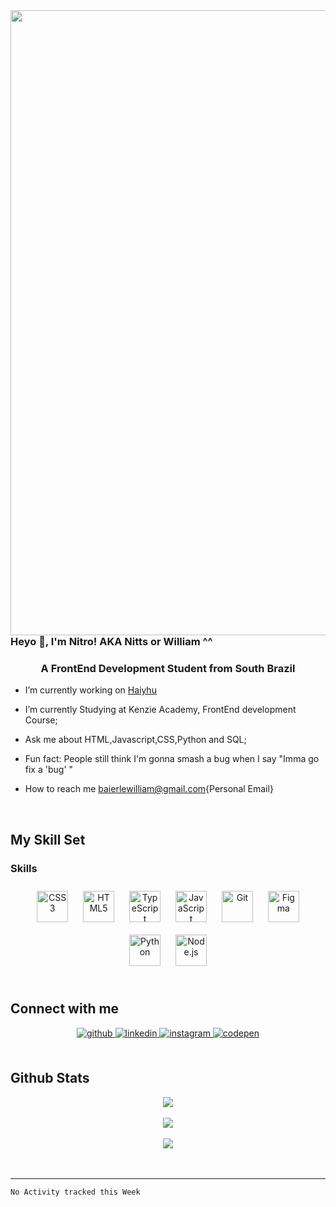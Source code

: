 <div align="center">
<img src="https://i.pinimg.com/originals/e1/85/18/e18518c6d24257c6fb02e3c95a862d85.gif" align="left" height="" width="1000" />  
</div>  
  
</br>


### Heyo 👋, I'm Nitro! AKA Nitts or William ^^
  
### <div align="center">A FrontEnd Development Student from South Brazil</div>  
  

-  I’m currently working on [Haiyhu](https://github.com/nittts/Hayhu)  
  

- I’m currently Studying at Kenzie Academy, FrontEnd development Course;  
  

- Ask me about HTML,Javascript,CSS,Python and SQL;  
  

- Fun fact: People still think I'm gonna smash a bug when I say "Imma go fix a 'bug' "  
  

- How to reach me baierlewilliam@gmail.com{Personal Email}  
  
<br>



## My Skill Set  

### Skills  
<div align="center">  
<img style="margin: 10px" src="https://profilinator.rishav.dev/skills-assets/css3-original-wordmark.svg" alt="CSS3" height="50" />  
<img style="margin: 10px" src="https://profilinator.rishav.dev/skills-assets/html5-original-wordmark.svg" alt="HTML5" height="50" />  
<img style="margin: 10px" src="https://profilinator.rishav.dev/skills-assets/typescript-original.svg" alt="TypeScript" height="50" />  
<img style="margin: 10px" src="https://profilinator.rishav.dev/skills-assets/javascript-original.svg" alt="JavaScript" height="50" />  
<img style="margin: 10px" src="https://profilinator.rishav.dev/skills-assets/git-scm-icon.svg" alt="Git" height="50" />  
<img style="margin: 10px" src="https://profilinator.rishav.dev/skills-assets/figma-icon.svg" alt="Figma" height="50" />  
<img style="margin: 10px" src="https://profilinator.rishav.dev/skills-assets/python-original.svg" alt="Python" height="50" />  
<img style="margin: 10px" src="https://profilinator.rishav.dev/skills-assets/nodejs-original-wordmark.svg" alt="Node.js" height="50" />  
</div>

<br/>  


## Connect with me  
<div align="center">
<a href="https://github.com/nittts" target="_blank">
<img src=https://img.shields.io/badge/github-%2324292e.svg?&style=for-the-badge&logo=github&logoColor=white alt=github style="margin-bottom: 5px;" />
</a>
<a href="https://linkedin.com/in/william-baierle-0915051a1" target="_blank">
<img src=https://img.shields.io/badge/linkedin-%231E77B5.svg?&style=for-the-badge&logo=linkedin&logoColor=white alt=linkedin style="margin-bottom: 5px;" />
</a>
<a href="https://instagram.com/ninittts" target="_blank">
<img src=https://img.shields.io/badge/instagram-%23000000.svg?&style=for-the-badge&logo=instagram&logoColor=white alt=instagram style="margin-bottom: 5px;" />
</a>
<a href="https://codepen.com/nittts" target="_blank">
<img src=https://img.shields.io/badge/codepen-%23131417.svg?&style=for-the-badge&logo=codepen&logoColor=white alt=codepen style="margin-bottom: 5px;" />
</a>  
</div>  
  

<br/>  


## Github Stats  
<div align="center"><img src="https://github-readme-stats.vercel.app/api?username=nittts&theme=monokai&show_icons=true&count_private=true&hide_border=true" align="center" /></div>  

<br/>  

<div align="center"><img src="https://spotify-github-profile.vercel.app/api/view?uid=31e3zlnbaooqctsl4t7cf4tuolnu&cover_image=true&theme=default&bar_color=4d2323&bar_color_cover=false" /></div>  

<br/>  

<div align="center">
<img src="https://komarev.com/ghpvc/?username=nittts&&style=flat-square" align="center" />
</div>  
  

<br/>  


<br />

----

<!--START_SECTION:waka-->
```text
No Activity tracked this Week
```
<!--END_SECTION:waka-->
